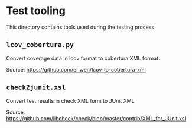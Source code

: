 # Test tooling

This directory contains tools used during the testing process.

## `lcov_cobertura.py`
Convert coverage data in lcov format to cobertura XML format.

Source: https://github.com/eriwen/lcov-to-cobertura-xml

## `check2junit.xsl`
Convert test results in check XML form to JUnit XML

Source: https://github.com/libcheck/check/blob/master/contrib/XML_for_JUnit.xsl

